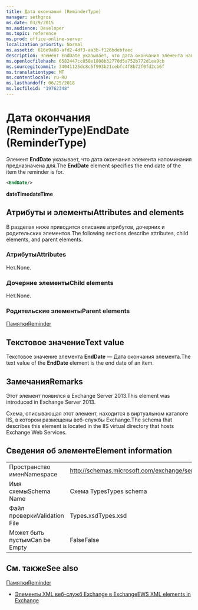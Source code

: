 ```yaml
---
title: Дата окончания (ReminderType)
manager: sethgros
ms.date: 03/9/2015
ms.audience: Developer
ms.topic: reference
ms.prod: office-online-server
localization_priority: Normal
ms.assetid: 616e9a88-afd2-4df3-aa3b-f126bdebfaec
description: Элемент EndDate указывает, что дата окончания элемента напоминания предназначена для.
ms.openlocfilehash: 6582447cc858e1808b32770d5a752b772d1ea9cb
ms.sourcegitcommit: 34041125dc8c5f993b21cebfc4f8b72f0fd2cb6f
ms.translationtype: MT
ms.contentlocale: ru-RU
ms.lasthandoff: 06/25/2018
ms.locfileid: "19762348"
---
```

# <a name="enddate-remindertype"></a><span data-ttu-id="e7989-103">Дата окончания (ReminderType)</span><span class="sxs-lookup"><span data-stu-id="e7989-103">EndDate (ReminderType)</span></span>

<span data-ttu-id="e7989-104">Элемент **EndDate** указывает, что дата окончания элемента напоминания предназначена для.</span><span class="sxs-lookup"><span data-stu-id="e7989-104">The **EndDate** element specifies the end date of the item the reminder is for.</span></span> 
  
```XML
<EndDate/>
```

 <span data-ttu-id="e7989-105">**dateTime**</span><span class="sxs-lookup"><span data-stu-id="e7989-105">**dateTime**</span></span>
## <a name="attributes-and-elements"></a><span data-ttu-id="e7989-106">Атрибуты и элементы</span><span class="sxs-lookup"><span data-stu-id="e7989-106">Attributes and elements</span></span>

<span data-ttu-id="e7989-107">В разделах ниже приводится описание атрибутов, дочерних и родительских элементов.</span><span class="sxs-lookup"><span data-stu-id="e7989-107">The following sections describe attributes, child elements, and parent elements.</span></span>
  
### <a name="attributes"></a><span data-ttu-id="e7989-108">Атрибуты</span><span class="sxs-lookup"><span data-stu-id="e7989-108">Attributes</span></span>

<span data-ttu-id="e7989-109">Нет.</span><span class="sxs-lookup"><span data-stu-id="e7989-109">None.</span></span>
  
### <a name="child-elements"></a><span data-ttu-id="e7989-110">Дочерние элементы</span><span class="sxs-lookup"><span data-stu-id="e7989-110">Child elements</span></span>

<span data-ttu-id="e7989-111">Нет.</span><span class="sxs-lookup"><span data-stu-id="e7989-111">None.</span></span>
  
### <a name="parent-elements"></a><span data-ttu-id="e7989-112">Родительские элементы</span><span class="sxs-lookup"><span data-stu-id="e7989-112">Parent elements</span></span>

[<span data-ttu-id="e7989-113">Памятки</span><span class="sxs-lookup"><span data-stu-id="e7989-113">Reminder</span></span>](reminder.md)
  
## <a name="text-value"></a><span data-ttu-id="e7989-114">Текстовое значение</span><span class="sxs-lookup"><span data-stu-id="e7989-114">Text value</span></span>

<span data-ttu-id="e7989-115">Текстовое значение элемента **EndDate** — Дата окончания элемента.</span><span class="sxs-lookup"><span data-stu-id="e7989-115">The text value of the **EndDate** element is the end date of an item.</span></span> 
  
## <a name="remarks"></a><span data-ttu-id="e7989-116">Замечания</span><span class="sxs-lookup"><span data-stu-id="e7989-116">Remarks</span></span>

<span data-ttu-id="e7989-117">Этот элемент появился в Exchange Server 2013.</span><span class="sxs-lookup"><span data-stu-id="e7989-117">This element was introduced in Exchange Server 2013.</span></span>
  
<span data-ttu-id="e7989-118">Схема, описывающая этот элемент, находится в виртуальном каталоге IIS, в котором размещены веб-службы Exchange.</span><span class="sxs-lookup"><span data-stu-id="e7989-118">The schema that describes this element is located in the IIS virtual directory that hosts Exchange Web Services.</span></span>
  
## <a name="element-information"></a><span data-ttu-id="e7989-119">Сведения об элементе</span><span class="sxs-lookup"><span data-stu-id="e7989-119">Element information</span></span>

|||
|:-----|:-----|
|<span data-ttu-id="e7989-120">Пространство имен</span><span class="sxs-lookup"><span data-stu-id="e7989-120">Namespace</span></span>  <br/> |http://schemas.microsoft.com/exchange/services/2006/types  <br/> |
|<span data-ttu-id="e7989-121">Имя схемы</span><span class="sxs-lookup"><span data-stu-id="e7989-121">Schema Name</span></span>  <br/> |<span data-ttu-id="e7989-122">Схема Types</span><span class="sxs-lookup"><span data-stu-id="e7989-122">Types schema</span></span>  <br/> |
|<span data-ttu-id="e7989-123">Файл проверки</span><span class="sxs-lookup"><span data-stu-id="e7989-123">Validation File</span></span>  <br/> |<span data-ttu-id="e7989-124">Types.xsd</span><span class="sxs-lookup"><span data-stu-id="e7989-124">Types.xsd</span></span>  <br/> |
|<span data-ttu-id="e7989-125">Может быть пустым</span><span class="sxs-lookup"><span data-stu-id="e7989-125">Can be Empty</span></span>  <br/> |<span data-ttu-id="e7989-126">False</span><span class="sxs-lookup"><span data-stu-id="e7989-126">False</span></span>  <br/> |
   
## <a name="see-also"></a><span data-ttu-id="e7989-127">См. также</span><span class="sxs-lookup"><span data-stu-id="e7989-127">See also</span></span>



[<span data-ttu-id="e7989-128">Памятки</span><span class="sxs-lookup"><span data-stu-id="e7989-128">Reminder</span></span>](reminder.md)


- [<span data-ttu-id="e7989-129">Элементы XML веб-служб Exchange в Exchange</span><span class="sxs-lookup"><span data-stu-id="e7989-129">EWS XML elements in Exchange</span></span>](ews-xml-elements-in-exchange.md)

